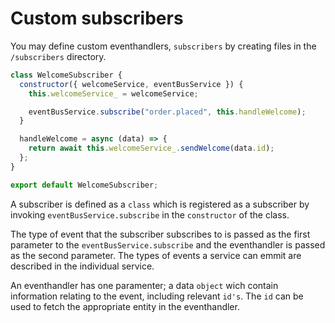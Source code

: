 # Custom subscribers

You may define custom eventhandlers, `subscribers` by creating files in the `/subscribers` directory.

```js
class WelcomeSubscriber {
  constructor({ welcomeService, eventBusService }) {
    this.welcomeService_ = welcomeService;

    eventBusService.subscribe("order.placed", this.handleWelcome);
  }

  handleWelcome = async (data) => {
    return await this.welcomeService_.sendWelcome(data.id);
  };
}

export default WelcomeSubscriber;
```

A subscriber is defined as a `class` which is registered as a subscriber by invoking `eventBusService.subscribe` in the `constructor` of the class.

The type of event that the subscriber subscribes to is passed as the first parameter to the `eventBusService.subscribe` and the eventhandler is passed as the second parameter. The types of events a service can emmit are described in the individual service.

An eventhandler has one paramenter; a data `object` wich contain information relating to the event, including relevant `id's`. The `id` can be used to fetch the appropriate entity in the eventhandler.
